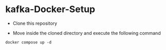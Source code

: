 # kafka-Docker-Setup

- Clone this repository

- Move inside the cloned directory and execute the following command

```
docker compose up -d
```
